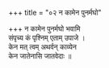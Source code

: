 +++
title = "०२ न कामेन पुनर्मघो"

+++
न कामेन पुनर्मघो भवामि  
संपृच्य कं पृश्निम् एताम् उपाजे ।  
केन मत् त्वम् अथर्वन् काव्येन  
केन जातेनासि जातवेदाः ॥